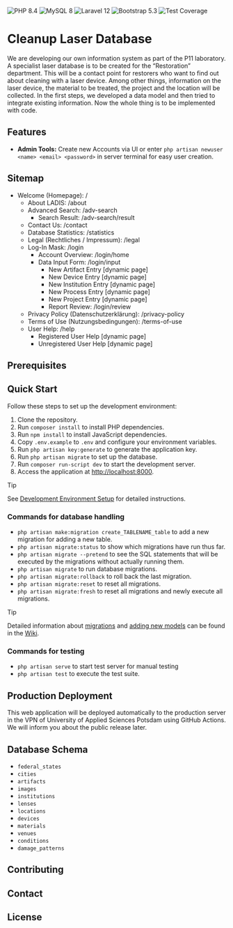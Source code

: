 ![PHP 8.4](https://img.shields.io/badge/php-8.4-blue?logo=php)
![MySQL 8](https://img.shields.io/badge/mysql-8.4-orange?logo=mysql&logoColor=white)
![Laravel 12](https://img.shields.io/badge/laravel-12-red?logo=laravel&style=flat)
![Bootstrap 5.3](https://img.shields.io/badge/bootstrap-5.3-563d7c?logo=bootstrap)
![Test Coverage](https://github.com/McNamara84/cleanup-laser-database/blob/image-data/coverage.svg?raw=true)

# Cleanup Laser Database

<!-- Add project description here -->

We are developing our own information system as part of the P11 laboratory. A specialist laser database is to be created for the “Restoration” department. This will be a contact point for restorers who want to find out about cleaning with a laser device. Among other things, information on the laser device, the material to be treated, the project and the location will be collected. In the first steps, we developed a data model and then tried to integrate existing information. Now the whole thing is to be implemented with code.

## Features

- **Admin Tools:** Create new Accounts via UI or enter `php artisan newuser <name> <email> <password>` in server terminal for easy user creation.

## Sitemap

- Welcome (Homepage): /
    - About LADIS: /about
    - Advanced Search: /adv-search
        - Search Result: /adv-search/result
    - Contact Us: /contact
    - Database Statistics: /statistics
    - Legal (Rechtliches / Impressum): /legal
    - Log-In Mask: /login
        - Account Overview: /login/home
        - Data Input Form: /login/input
            - New Artifact Entry [dynamic page]
            - New Device Entry [dynamic page]
            - New Institution Entry [dynamic page]
            - New Process Entry [dynamic page]
            - New Project Entry [dynamic page]
            - Report Review: /login/review
    - Privacy Policy (Datenschutzerklärung): /privacy-policy
    - Terms of Use (Nutzungsbedingungen): /terms-of-use
    - User Help: /help
        - Registered User Help [dynamic page]
        - Unregistered User Help [dynamic page]

## Prerequisites

<!-- List dependencies and system requirements here -->

## Quick Start

Follow these steps to set up the development environment:

1. Clone the repository.
2. Run `composer install` to install PHP dependencies.
3. Run `npm install` to install JavaScript dependencies.
4. Copy `.env.example` to `.env` and configure your environment variables.
5. Run `php artisan key:generate` to generate the application key.
6. Run `php artisan migrate` to set up the database.
7. Run `composer run-script dev` to start the development server.
8. Access the application at [http://localhost:8000](http://localhost:8000).

> [!TIP]
> See [Development Environment Setup](https://github.com/McNamara84/cleanup-laser-database/wiki/Development-Environment-Setup) for detailed instructions.

### Commands for database handling

- `php artisan make:migration create_TABLENAME_table` to add a new migration for adding a new table.
- `php artisan migrate:status` to show which migrations have run thus far.
- `php artisan migrate --pretend` to see the SQL statements that will be executed by the migrations without actually running them.
- `php artisan migrate` to run database migrations.
- `php artisan migrate:rollback` to roll back the last migration.
- `php artisan migrate:reset` to reset all migrations.
- `php artisan migrate:fresh` to reset all migrations and newly execute all migrations.

> [!TIP]
> Detailed information about [migrations](https://github.com/McNamara84/cleanup-laser-database/wiki/Adding-a-new-table-with-a-new-migration) and [adding new models](https://github.com/McNamara84/cleanup-laser-database/wiki/Adding-new-models) can be found in the [Wiki](https://github.com/McNamara84/cleanup-laser-database/wiki).

### Commands for testing

- `php artisan serve` to start test server for manual testing
- `php artisan test` to execute the test suite.

## Production Deployment

This web application will be deployed automatically to the production server in the VPN of University of Applied Sciences Potsdam using GitHub Actions. We will inform you about the public release later.

## Database Schema

<!-- Introduction text for the db schema here -->

- `federal_states`
- `cities`
- `artifacts`
- `images`
- `institutions`
- `lenses`
- `locations`
- `devices`
- `materials`
- `venues`
- `conditions`
- `damage_patterns`

## Contributing

<!-- Summarized conributing guidelines here -->

## Contact

<!-- Add contact information -->

## License

<!-- Pick a license and explain and link it here -->
